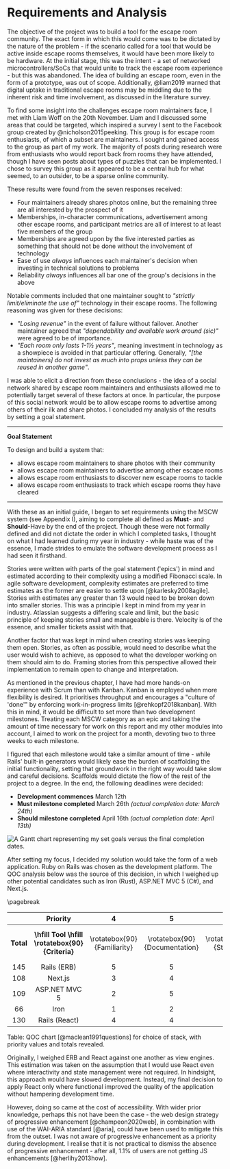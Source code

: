 # Requirements and Analysis

<!--
Detail the aims and objectives of your project and analyse individual parts in
detail. The analysis may cover more than is finally implemented. As a result of
the analysis, you should state what will be covered by the project and what will
not be done and why. Due consideration should also be given to how you will
evaluate your work. Evaluation is one of the most important aspects of any piece
of work and it should be thought about in the early stages. Consider tests or
experiments that can be conducted to establish the success of the work.

This should state, in a more detailed way, the objectives of the project by
requirement and the analysis should break the problem down into manageable
steps. There may be more than one suitable approach; the analysis may cover more
of the area than is finally implemented. Testing and evaluation should be given
due consideration. It is important that you state how you will evaluate your
work. For a design project it is appropriate to consider testing at the same
time as specification.
-->

The objective of the project was to build a tool for the escape room community.
The exact form in which this would come was to be dictated by the nature of the
problem - if the scenario called for a tool that would be active inside escape
rooms themselves, it would have been more likely to be hardware. At the initial
stage, this was the intent - a set of networked microcontrollers/SoCs that would
unite to track the escape room experience - but this was abandoned. The idea of
building an escape room, even in the form of a prototype, was out of scope.
Additionally, @liam2019 warned that digital uptake in traditional escape rooms
may be middling due to the inherent risk and time involvement, as discussed in
the literature survey.

To find some insight into the challenges escape room maintainers face, I met
with Liam Woff on the 20th November. Liam and I discussed some areas that could
be targeted, which inspired a survey I sent to the Facebook group created by
@nicholson2015peeking. This group is for escape room enthusiasts, of which a
subset are maintainers. I sought and gained access to the group as part of my
work. The majority of posts during research were from enthusiasts who would
report back from rooms they have attended, though I have seen posts about types
of puzzles that can be implemented. I chose to survey this group as it appeared
to be a central hub for what seemed, to an outsider, to be a sparse online
community. 

These results were found from the seven responses received:

- Four maintainers already shares photos online, but the remaining three
  are all interested by the prospect of it
- Memberships, in-character communications, advertisement among other escape
  rooms, and participant metrics are all of interest to at least five members of
  the group
- Memberships are agreed upon by the five interested parties as something that
  should not be done without the involvement of technology
- Ease of use *always* influences each maintainer's decision when investing in
  technical solutions to problems
- Reliability *always* influences all bar one of the group's decisions in the
  above

Notable comments included that one maintainer sought to *"strictly
limit/eliminate the use of"* technology in their escape rooms. The following
reasoning was given for these decisions:

- *"Losing revenue"* in the event of failure without failover. Another
  maintainer agreed that *"dependability and available work around (sic)"* were
  agreed to be of importance.
- *"Each room only lasts 1-1½ years"*, meaning investment in technology as
  a showpiece is avoided in that particular offering. Generally, *"[the
  maintainers] do not invest as much into props unless they can be reused
  in another game"*.

I was able to elicit a direction from these conclusions - the idea of a social
network shared by escape room maintainers and enthusiasts allowed me to
potentially target several of these factors at once. In particular, the purpose
of this social network would be to allow escape rooms to advertise among others
of their ilk and share photos. I concluded my analysis of the results by setting
a goal statement.

---

**Goal Statement**

To design and build a system that:

- allows escape room maintainers to share photos with their community
- allows escape room maintainers to advertise among other escape rooms
- allows escape room enthusiasts to discover new escape rooms to tackle
- allows escape room enthusiasts to track which escape rooms they have cleared

---

With these as an initial guide, I began to set requirements using the MSCW
system (see Appendix I), aiming to complete all defined as **Must**- and
**Should**-Have by the end of the project. Though these were not formally
defined and did not dictate the order in which I completed tasks, I thought on
what I had learned during my year in industry - while haste was of the essence,
I made strides to emulate the software development process as I had seen it
firsthand.

Stories were written with parts of the goal statement ('epics') in mind and
estimated according to their complexity using a modified Fibonacci scale. In
agile software development, complexity estimates are preferred to time estimates
as the former are easier to settle upon [@karlesky2008agile]. Stories with
estimates any greater than 13 would need to be broken down into smaller stories.
This was a principle I kept in mind from my year in industry. Atlassian suggests
a differing scale and limit, but the basic principle of keeping stories small
and manageable is there. Velocity is of the essence, and smaller tickets assist
with that. <!-- https://www.atlassian.com/agile/project-management/estimation -->

Another factor that was kept in mind when creating stories was keeping them
open. Stories, as often as possible, would need to describe what the user would
wish to achieve, as opposed to what the developer working on them should aim to
do. Framing stories from this perspective allowed their implementation to remain
open to change and interpretation.

As mentioned in the previous chapter, I have had more hands-on experience with
Scrum than with Kanban. Kanban is employed when more flexibility is desired. It
prioritises throughput and encourages a "culture of 'done'" by enforcing
work-in-progress limits [@rehkopf2018kanban]. With this in mind, it would be
difficult to set more than two development milestones. Treating each MSCW
category as an epic and taking the amount of time necessary for work on this
report and my other modules into account, I aimed to work on the project for a
month, devoting two to three weeks to each milestone.

I figured that each milestone would take a similar amount of time - while Rails'
built-in generators would likely ease the burden of scaffolding the initial
functionality, setting that groundwork in the right way would take slow and
careful decisions. Scaffolds would dictate the flow of the rest of the project
to a degree. In the end, the following deadlines were decided:

- **Development commences** March 12th
- **Must milestone completed** March 26th *(actual completion date: March 24th)*
- **Should milestone completed** April 16th *(actual completion date: April
  13th)*

![A Gantt chart representing my set goals versus the final completion
dates.](gantt-chart.svg)

<!-- FIXME: Text not visible and the damn thing is an eyesore. -->

After setting my focus, I decided my solution would take the form of a web
application. Ruby on Rails was chosen as the development platform. The QOC
analysis below was the source of this decision, in which I weighed up other
potential candidates such as Iron (Rust), ASP.NET MVC 5 (C#), and Next.js.

\pagebreak

|  | **Priority** | 4 | 5 | 4 | 2 | 4 | 3 | 3 | 5 |
|:-----:|:----------------:|:-----------:|:-------------:|:---------:|:-------------:|:--------------------------:|:----------------------------:|:---------:|:-----------------:|
| **Total** | **\hfill Tool \hfill \rotatebox{90}{Criteria}** | \rotatebox{90}{Familiarity} | \rotatebox{90}{Documentation} | \rotatebox{90}{Stability} | \rotatebox{90}{Linux support} | \rotatebox{90}{Docker resources} | \rotatebox{90}{Developer tools (generators)} | \rotatebox{90}{Community} | \rotatebox{90}{Development cycle} |
| 145 | Rails (ERB) | 5 | 5 | 5 | 5 | 5 | 5 | 5 | 4 |
| 108 | Next.js | 3 | 4 | 3 | 5 | 5 | 1 | 2 | 5 |
| 109 | ASP.NET MVC 5 | 2 | 5 | 5 | 1 | 5 | 5 | 3 | 2 |
| 66 | Iron | 1 | 2 | 1 | 5 | 3 | 1 | 1 | 4 |
| 130 | Rails (React) | 4 | 4 | 5 | 5 | 5 | 3 | 5 | 4 |

Table: QOC chart [@maclean1991questions] for choice of stack, with priority
values and totals revealed.

Originally, I weighed ERB and React against one another as view engines. This
estimation was taken on the assumption that I would use React even where
interactivity and state management were not required. In hindsight, this
approach would have slowed development. Instead, my final decision to apply
React only where functional improved the quality of the application without
hampering development time.

However, doing so came at the cost of accessibility. With wider prior knowledge,
perhaps this not have been the case - the web design strategy of progressive
enhancement [@champeon2020web], in combination with use of the WAI-ARIA standard
[@aria], could have been used to mitigate this from the outset. I was not aware
of progressive enhancement as a priority during development. I realise that it
is not practical to dismiss the absence of progressive enhancement - after all,
1.1% of users are not getting JS enhancements [@herlihy2013how].
